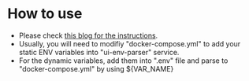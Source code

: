 # How to use
- Please check [this blog for the instructions](https://medium.com/absoroute-io/passing-dynamic-environment-variables-to-vuejs-application-at-run-time-45918162bbaf?sk=1b00248c6867778867a3d5a3c883ef30).
- Usually, you will need to modifiy "docker-compose.yml" to add your static ENV variables into "ui-env-parser" service.
- For the dynamic variables, add them into ".env" file and parse to "docker-compose.yml" by using ${VAR_NAME}